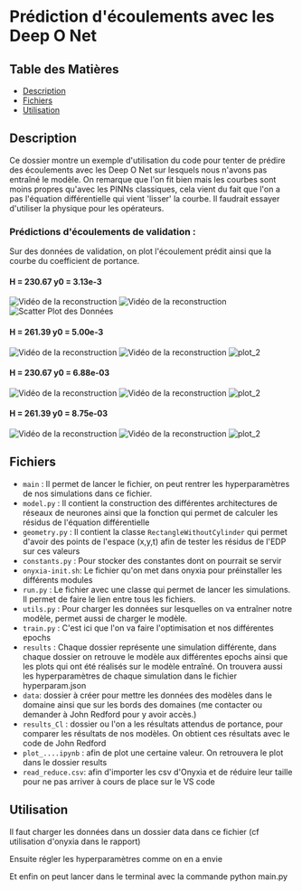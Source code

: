 # Prédiction d'écoulements avec les Deep O Net

## Table des Matières

- [Description](#description)
- [Fichiers](#fichiers)
- [Utilisation](#utilisation)

## Description

Ce dossier montre un exemple d'utilisation du code pour tenter de prédire des écoulements avec les Deep O Net sur lesquels nous n'avons pas entraîné le modèle. On remarque que l'on fit bien mais les courbes sont moins propres qu'avec les PINNs classiques, cela vient du fait que l'on a pas l'équation différentielle qui vient 'lisser' la courbe. Il faudrait essayer d'utiliser la physique pour les opérateurs.


### Prédictions d'écoulements de validation :
Sur des données de validation, on plot l'écoulement prédit ainsi que la courbe du coefficient de portance.

#### H = 230.67 y0 = 3.13e-3
![Vidéo de la reconstruction](./results/1_prediction/H_230.67/ya0_3.13e-03/velocity_norm.gif)
![Vidéo de la reconstruction](./results/1_prediction/H_230.67/ya0_3.13e-03/pression.gif)
![Scatter Plot des Données](./results/1_prediction/H_230.67/ya0_3.13e-03/cl.png)

#### H = 261.39 y0 = 5.00e-3
![Vidéo de la reconstruction](./results/1_prediction/H_261.39/ya0_5.00e-03/velocity_norm.gif)
![Vidéo de la reconstruction](./results/1_prediction/H_261.39/ya0_5.00e-03/pression.gif)
![plot_2](./results/1_prediction/H_261.39/ya0_5.00e-03/cl.png)


#### H = 230.67 y0 = 6.88e-03
![Vidéo de la reconstruction](./results/1_prediction/H_230.67/ya0_6.88e-03/velocity_norm.gif)
![Vidéo de la reconstruction](./results/1_prediction/H_230.67/ya0_6.88e-03/pression.gif)
![plot_2](./results/1_prediction/H_230.67/ya0_6.88e-03/cl.png)

#### H = 261.39 y0 = 8.75e-03
![Vidéo de la reconstruction](./results/1_prediction/H_261.39/ya0_8.75e-03/velocity_norm.gif)
![Vidéo de la reconstruction](./results/1_prediction/H_261.39/ya0_8.75e-03/pression.gif)
![plot_2](./results/1_prediction/H_261.39/ya0_8.75e-03/cl.png)



## Fichiers

- `main` : Il permet de lancer le fichier, on peut rentrer les hyperparamètres de nos simulations dans ce fichier.
- `model.py` : Il contient la construction des différentes architectures de réseaux de neurones ainsi que la fonction qui permet de calculer les résidus de l'équation différentielle
- `geometry.py` : Il contient la classe `RectangleWithoutCylinder` qui permet d'avoir des points de l'espace (x,y,t) afin de tester les résidus de l'EDP sur ces valeurs
- `constants.py` : Pour stocker des constantes dont on pourrait se servir
- `onyxia-init.sh`: Le fichier qu'on met dans onyxia pour préinstaller les différents modules
- `run.py` : Le fichier avec une classe qui permet de lancer les simulations. Il permet de faire le lien entre tous les fichiers.
- `utils.py` : Pour charger les données sur lesquelles on va entraîner notre modèle, permet aussi de charger le modèle.
- `train.py` : C'est ici que l'on va faire l'optimisation et nos différentes epochs
- `results` : Chaque dossier représente une simulation différente, dans chaque dossier on retrouve le modèle aux différentes epochs ainsi que les plots qui ont été réalisés sur le modèle entraîné. On trouvera aussi les hyperparamètres de chaque simulation dans le fichier hyperparam.json
- `data`: dossier à créer pour mettre les données des modèles dans le domaine ainsi que sur les bords des domaines (me contacter ou demander à John Redford pour y avoir accès.)
- `results_Cl` : dossier ou l'on a les résultats attendus de portance, pour comparer les résultats de nos modèles. On obtient ces résultats avec le code de John Redford
- `plot_....ipynb` : afin de plot une certaine valeur. On retrouvera le plot dans le dossier results
- `read_reduce.csv`: afin d'importer les csv d'Onyxia et de réduire leur taille pour ne pas arriver à cours de place sur le VS code
 

## Utilisation

Il faut charger les données dans un dossier data dans ce fichier (cf utilisation d'onyxia dans le rapport)

Ensuite régler les hyperparamètres comme on en a envie

Et enfin on peut lancer dans le terminal avec la commande python main.py
